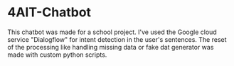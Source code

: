 # 4AIT-Chatbot

This chatbot was made for a school project. I've used the Google cloud service "Dialogflow" for intent detection in the user's sentences. The reset of the processing like handling missing data or fake dat generator was made with custom python scripts.
